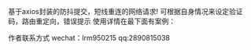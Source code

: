 基于axios封装的防抖提交，短线重连的网络请求!
可根据自身情况来设定验证码，路由重定向，错误提示
使用详情在最下面有案例：






作者联系方式
wechat：Irm950215
qq:2890815038
